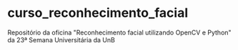 # curso_reconhecimento_facial
Repositório da oficina "Reconhecimento facial utilizando OpenCV e Python" da 23ª Semana Universitária da UnB
